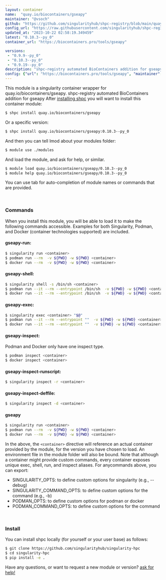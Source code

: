 ```yaml
---
layout: container
name:  "quay.io/biocontainers/gseapy"
maintainer: "@vsoch"
github: "https://github.com/singularityhub/shpc-registry/blob/main/quay.io/biocontainers/gseapy/container.yaml"
config_url: "https://raw.githubusercontent.com/singularityhub/shpc-registry/main/quay.io/biocontainers/gseapy/container.yaml"
updated_at: "2023-10-22 02:58:19.349459"
latest: "0.10.3--py_0"
container_url: "https://biocontainers.pro/tools/gseapy"

versions:
 - "0.9.9--py_0"
 - "0.10.3--py_0"
 - "0.9.19--py_0"
description: "shpc-registry automated BioContainers addition for gseapy"
config: {"url": "https://biocontainers.pro/tools/gseapy", "maintainer": "@vsoch", "description": "shpc-registry automated BioContainers addition for gseapy", "latest": {"0.10.3--py_0": "sha256:cf64de5b410f92683a319199a544b52f364c15263d996660b9c5dd703725e72e"}, "tags": {"0.9.9--py_0": "sha256:4d88852d9640ca767c2c9d5964c96ebae19414f96f2ad0c074dacba5acaa410c", "0.10.3--py_0": "sha256:cf64de5b410f92683a319199a544b52f364c15263d996660b9c5dd703725e72e", "0.9.19--py_0": "sha256:dfc12e9063073cc1feecb68f06a3537f6d5f8fab06a2e099690f9d4540a9d395"}, "docker": "quay.io/biocontainers/gseapy"}
---
```


This module is a singularity container wrapper for quay.io/biocontainers/gseapy.
shpc-registry automated BioContainers addition for gseapy
After [installing shpc](#install) you will want to install this container module:


```bash
$ shpc install quay.io/biocontainers/gseapy
```

Or a specific version:

```bash
$ shpc install quay.io/biocontainers/gseapy:0.10.3--py_0
```

And then you can tell lmod about your modules folder:

```bash
$ module use ./modules
```

And load the module, and ask for help, or similar.

```bash
$ module load quay.io/biocontainers/gseapy/0.10.3--py_0
$ module help quay.io/biocontainers/gseapy/0.10.3--py_0
```

You can use tab for auto-completion of module names or commands that are provided.

<br>

### Commands

When you install this module, you will be able to load it to make the following commands accessible.
Examples for both Singularity, Podman, and Docker (container technologies supported) are included.

#### gseapy-run:

```bash
$ singularity run <container>
$ podman run --rm  -v ${PWD} -w ${PWD} <container>
$ docker run --rm  -v ${PWD} -w ${PWD} <container>
```

#### gseapy-shell:

```bash
$ singularity shell -s /bin/sh <container>
$ podman run --it --rm --entrypoint /bin/sh  -v ${PWD} -w ${PWD} <container>
$ docker run --it --rm --entrypoint /bin/sh  -v ${PWD} -w ${PWD} <container>
```

#### gseapy-exec:

```bash
$ singularity exec <container> "$@"
$ podman run --it --rm --entrypoint ""  -v ${PWD} -w ${PWD} <container> "$@"
$ docker run --it --rm --entrypoint ""  -v ${PWD} -w ${PWD} <container> "$@"
```

#### gseapy-inspect:

Podman and Docker only have one inspect type.

```bash
$ podman inspect <container>
$ docker inspect <container>
```

#### gseapy-inspect-runscript:

```bash
$ singularity inspect -r <container>
```

#### gseapy-inspect-deffile:

```bash
$ singularity inspect -d <container>
```



#### gseapy

```bash
$ singularity run <container>
$ podman run --rm  -v ${PWD} -w ${PWD} <container>
$ docker run --rm  -v ${PWD} -w ${PWD} <container>
```


In the above, the `<container>` directive will reference an actual container provided
by the module, for the version you have chosen to load. An environment file in the
module folder will also be bound. Note that although a container
might provide custom commands, every container exposes unique exec, shell, run, and
inspect aliases. For anycommands above, you can export:

 - SINGULARITY_OPTS: to define custom options for singularity (e.g., --debug)
 - SINGULARITY_COMMAND_OPTS: to define custom options for the command (e.g., -b)
 - PODMAN_OPTS: to define custom options for podman or docker
 - PODMAN_COMMAND_OPTS: to define custom options for the command

<br>

### Install

You can install shpc locally (for yourself or your user base) as follows:

```bash
$ git clone https://github.com/singularityhub/singularity-hpc
$ cd singularity-hpc
$ pip install -e .
```

Have any questions, or want to request a new module or version? [ask for help!](https://github.com/singularityhub/singularity-hpc/issues)